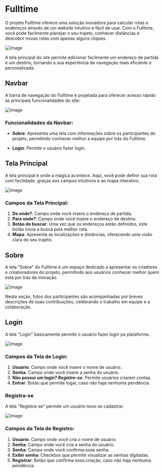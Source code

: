 # Fulltime

O projeto Fulltime oferece uma solução inovadora para calcular rotas e endereços através de um website intuitivo e fácil de usar. Com o Fulltime, você pode facilmente planejar o seu trajeto, conhecer distâncias e descobrir novas rotas com apenas alguns cliques.

![image](https://github.com/mattmachad/Fulltime/assets/126185494/4233b8e3-2db3-41a7-832b-ffd656be6be4)


A tela principal do site permite adicionar facilmente um endereço de partida e um destino, tornando a sua experiência de navegação mais eficiente e personalizada.

## Navbar

A barra de navegação do Fulltime é projetada para oferecer acesso rápido às principais funcionalidades do site:

![image](https://github.com/mattmachad/Fulltime/assets/126185494/1c848015-5f14-4e25-b7b3-4c2a4198a460)


### Funcionalidades da Navbar:
  
- **Sobre**: Apresenta uma tela com informações sobre os participantes do projeto, permitindo conhecer melhor a equipe por trás do Fulltime.

- **Login**: Permite o usuário fazer login.

## Tela Principal

A tela principal é onde a mágica acontece. Aqui, você pode definir sua rota com facilidade, graças aos campos intuitivos e ao mapa interativo.

![image](https://github.com/mattmachad/Fulltime/assets/126185494/45774fde-17b8-4292-ab8a-701595b3c126)


### Campos da Tela Principal:

1. **De onde?**: Campo onde você insere o endereço de partida.
2. **Para onde?**: Campo onde você insere o endereço de destino.
3. **Botão de buscar**: Uma vez que os endereços estão definidos, este botão inicia a busca pela melhor rota.
4. **Mapa**: Apresenta as localizações e distâncias, oferecendo uma visão clara do seu trajeto.

## Sobre

A tela "Sobre" do Fulltime é um espaço dedicado a apresentar os criadores e colaboradores do projeto, permitindo aos usuários conhecer melhor quem está por trás da inovação.

![image](https://github.com/mattmachad/Fulltime/assets/126185494/fe45de20-ef05-4481-8269-7644c0ad3321)


Nesta seção, fotos dos participantes são acompanhadas por breves descrições de suas contribuições, celebrando o trabalho em equipe e a colaboração.

## Login

A tela "Login" basicamente permite o usuário fazer login pa plataforma.

![image](https://github.com/mattmachad/Fulltime/assets/126185494/5762d188-25ae-4ec9-81ea-572f240a0fb5)


### Campos da Tela de Login:

1. **Usuário**: Campo onde você insere o nome de usuário.
2. **Senha**: Campo onde você insere a senha do usuário.
3. **Não possui um login? _Registre-se_**: Permite usuários criarem contas.
4. **Entrar**: Botão que permite logar, caso não haja nenhuma pendência.

### Registra-se

A tela "Registra-se" permite um usuário novo se cadastrar.

![image](https://github.com/mattmachad/Fulltime/assets/126185494/41b30357-3ad7-4bb2-9804-9d0c3fab06ce)


### Campos da Tela de Registro:

1. **Usuário**: Campo onde você cria o nome de usuário.
2. **Senha**: Campo onde você cria a senha do usuário.
3. **Senha**: Campo onde você confirma essa senha.
4. **Exibir senha**: Checkbox que permite visualizar as senhas digitadas.
5. **Registrar**: Botão que confirma essa criação, caso não haja nenhuma pendência.



